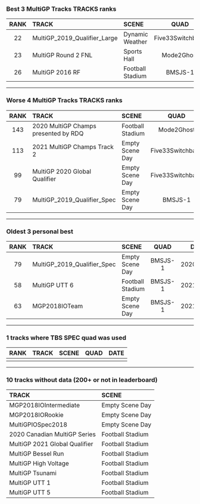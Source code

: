 ### Best 3 MultiGP Tracks TRACKS ranks
|RANK|TRACK|SCENE|QUAD|DATE|
|:---:|:---|:---|:---:|:---:|
|22|MultiGP_2019_Qualifier_Large|Dynamic Weather|Five33Switchback|2022/01/14|
|23|MultiGP Round 2 FNL|Sports Hall|Mode2Ghost|2021/05/27|
|26|MultiGP 2016 RF|Football Stadium|BMSJS-1|2021/03/15|
---
### Worse 4 MultiGP Tracks TRACKS ranks
|RANK|TRACK|SCENE|QUAD|DATE|
|:---:|:---|:---|:---:|:---:|
|143|2020 MultiGP Champs presented by RDQ|Football Stadium|Mode2Ghost|2021/06/23|
|113|2021 MultiGP Champs Track 2|Empty Scene Day|Five33Switchback|2021/10/28|
|99|MultiGP 2020 Global Qualifier|Empty Scene Day|Five33Switchback|2021/03/09|
|79|MultiGP_2019_Qualifier_Spec|Empty Scene Day|BMSJS-1|2020/12/30|
---
### Oldest 3 personal best
|RANK|TRACK|SCENE|QUAD|DATE|
|:---:|:---|:---|:---:|:---:|
|79|MultiGP_2019_Qualifier_Spec|Empty Scene Day|BMSJS-1|2020/12/30|
|58|MultiGP UTT 6|Football Stadium|BMSJS-1|2021/01/18|
|63|MGP2018IOTeam|Empty Scene Day|BMSJS-1|2021/02/03|
---
### 1 tracks where TBS SPEC quad was used
|RANK|TRACK|SCENE|QUAD|DATE|
|:---:|:---|:---|:---:|:---:|
||||||
---
### 10 tracks without data (200+ or not in leaderboard)
|TRACK|SCENE|
|:---|:---|
|MGP2018IOIntermediate|Empty Scene Day|
|MGP2018IORookie|Empty Scene Day|
|MultiGPIOSpec2018|Empty Scene Day|
|2020 Canadian MultiGP Series|Football Stadium|
|MultiGP 2021 Global Qualifier|Football Stadium|
|MultiGP Bessel Run|Football Stadium|
|MultiGP High Voltage|Football Stadium|
|MultiGP Tsunami|Football Stadium|
|MultiGP UTT 1|Football Stadium|
|MultiGP UTT 5|Football Stadium|
